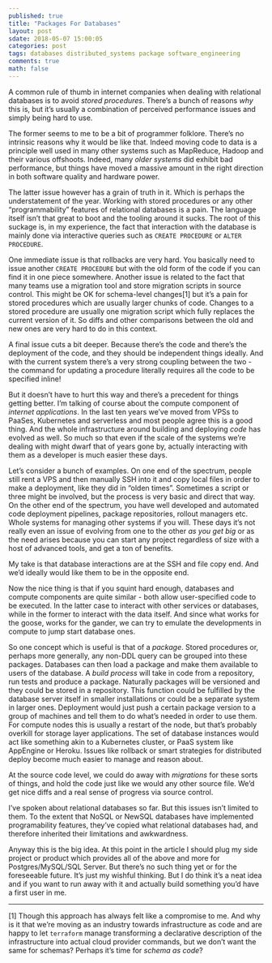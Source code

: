 ```yaml
---
published: true
title: "Packages For Databases"
layout: post
sdate: 2018-05-07 15:00:05
categories: post
tags: databases distributed_systems package software_engineering
comments: true
math: false
---
```


A common rule of thumb in internet companies when dealing with relational databases is to avoid _stored procedures_. There’s a bunch of reasons _why_ this is, but it’s usually a combination of perceived performance issues and simply being hard to use.

The former seems to me to be a bit of programmer folklore. There’s no intrinsic reasons why it would be like that. Indeed moving code to data is a principle well used in many other systems such as MapReduce, Hadoop and their various offshoots. Indeed, many _older systems_ did exhibit bad performance, but things have moved a massive amount in the right direction in both software quality and hardware power.

The latter issue however has a grain of truth in it. Which is perhaps the understatement of the year. Working with stored procedures or any other “programmability” features of relational databases is a pain. The language itself isn’t that great to boot and the tooling around it sucks. The root of this suckage is, in my experience, the fact that interaction with the database is mainly done via interactive queries such as `CREATE PROCEDURE` or `ALTER PROCEDURE`.

One immediate issue is that rollbacks are very hard. You basically need to issue another `CREATE PROCEDURE` but with the old form of the code if you can find it in one piece somewhere. Another issue is related to the fact that many teams use a migration tool and store migration scripts in source control. This might be OK for schema-level changes[1] but it’s a pain for stored procedures which are usually larger chunks of code. Changes to a stored procedure are usually one migration script which fully replaces the current version of it. So diffs and other comparisons between the old and new ones are very hard to do in this context.

A final issue cuts a bit deeper. Because there’s the code and there’s the deployment of the code, and they should be independent things ideally. And with the current system there’s a very strong coupling between the two - the command for updating a procedure literally requires all the code to be specified inline!

But it doesn’t have to hurt this way and there’s a precedent for things getting better. I’m talking of course about the compute component of _internet applications_. In the last ten years we’ve moved from VPSs to PaaSes, Kubernetes and serverless and most people agree this is a good thing. And the whole infrastructure around building and deploying _code_ has evolved as well. So much so that even if the scale of the systems we’re dealing with might dwarf that of years gone by, actually interacting with them as a developer is much easier these days.

Let’s consider a bunch of examples. On one end of the spectrum, people still rent a VPS and then manually SSH into it and copy local files in order to make a deployment, like they did in “olden times”. Sometimes a script or three might be involved, but the process is very basic and direct that way. On the other end of the spectrum, you have well developed and automated code deployment pipelines, package repositories, rollout managers etc. Whole systems for managing other systems if you will. These days it’s not really even an issue of evolving from one to the other _as you get big_ or as the need arises because you can start any project regardless of size with a host of advanced tools, and get a ton of benefits.

My take is that database interactions are at the SSH and file copy end. And we’d ideally would like them to be in the opposite end.

Now the nice thing is that if you squint hard enough, databases and compute components are quite similar - both allow user-specified code to be executed. In the latter case to interact with other services or databases, while in the former to interact with the data itself. And since what works for the goose, works for the gander, we can try to emulate the developments in compute to jump start database ones.

So one concept which is useful is that of a _package_. Stored procedures or, perhaps more generally, any non-DDL query can be grouped into these packages. Databases can then load a package and make them available to users of the database. A _build process_ will take in code from a repository, run tests and produce a package. Naturally packages will be versioned and they could be stored in a repository. This function could be fulfilled by the database server itself in smaller installations or could be a separate system in larger ones.  Deployment would just push a certain package version to a group of machines and tell them to do what’s needed in order to use them. For compute nodes this is usually a restart of the node, but that’s probably overkill for storage layer applications. The set of database instances would act like something akin to a Kubernetes cluster, or PaaS system like AppEngine or Heroku. Issues like rollback or smart strategies for distributed deploy become much easier to manage and reason about.

At the source code level, we could do away with _migrations_ for these sorts of things, and hold the code just like we would any other source file. We’d get nice diffs and a real sense of progress via source control.

I’ve spoken about relational databases so far. But this issues isn’t limited to them. To the extent that NoSQL or NewSQL databases have implemented programability features, they’ve copied what relational databases had, and therefore inherited their limitations and awkwardness.

Anyway this is the big idea. At this point in the article I should plug my side project or product which provides all of the above and more for Postgres/MySQL/SQL Server. But there’s no such thing yet or for the foreseeable future. It’s just my wishful thinking. But I do think it’s a neat idea and if you want to run away with it and actually build something you’d have a first user in me.

---
[1] Though this approach has always felt like a compromise to me. And why is it that we’re moving as an industry towards infrastructure as code and are happy to let `terraform` manage transforming a declarative description of the infrastructure into actual cloud provider commands, but we don’t want the same for schemas? Perhaps it’s time for _schema as code_?
